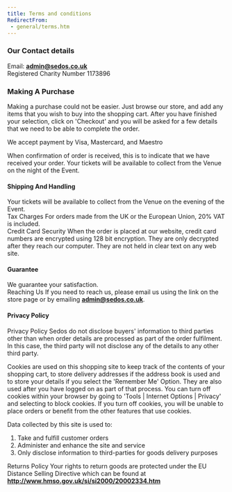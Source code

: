 ```yaml
---
title: Terms and conditions
RedirectFrom:
 - general/terms.htm
---
```

### Our Contact details

Email: **[admin@sedos.co.uk](mailto:admin@sedos.co.uk)**\
Registered Charity Number 1173896

### Making A Purchase

Making a purchase could not be easier. Just browse our store, and add any items that you wish to buy into the shopping cart. After you have finished your selection, click on 'Checkout' and you will be asked for a few details that we need to be able to complete the order.

We accept payment by Visa, Mastercard, and Maestro

When confirmation of order is received, this is to indicate that we have received your order. Your tickets will be available to collect from the Venue on the night of the Event.

#### Shipping And Handling

Your tickets will be available to collect from the Venue on the evening of the Event.\
Tax Charges For orders made from the UK or the European Union, 20% VAT is included.\
Credit Card Security When the order is placed at our website, credit card numbers are encrypted using 128 bit encryption. They are only decrypted after they reach our computer. They are not held in clear text on any web site.

#### Guarantee

We guarantee your satisfaction.\
Reaching Us If you need to reach us, please email us using the link on the store page or by emailing **[admin@sedos.co.uk](mailto:admin@sedos.co.uk)**.

#### Privacy Policy

Privacy Policy Sedos do not disclose buyers' information to third parties other than when order details are processed as part of the order fulfilment. In this case, the third party will not disclose any of the details to any other third party.

Cookies are used on this shopping site to keep track of the contents of your shopping cart, to store delivery addresses if the address book is used and to store your details if you select the 'Remember Me' Option. They are also used after you have logged on as part of that process. You can turn off cookies within your browser by going to 'Tools | Internet Options | Privacy' and selecting to block cookies. If you turn off cookies, you will be unable to place orders or benefit from the other features that use cookies.

Data collected by this site is used to:

1. Take and fulfill customer orders
2. Administer and enhance the site and service
3. Only disclose information to third-parties for goods delivery purposes

Returns Policy Your rights to return goods are protected under the EU Distance Selling Directive which can be found at **<http://www.hmso.gov.uk/si/si2000/20002334.htm>**

